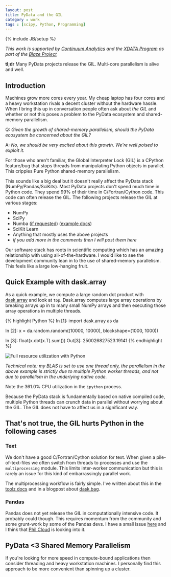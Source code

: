 ```yaml
---
layout: post
title: PyData and the GIL
category : work
tags : [scipy, Python, Programming]
---
```

{% include JB/setup %}

*This work is supported by [Continuum Analytics](http://continuum.io)
and the [XDATA Program](http://www.darpa.mil/our_work/i2o/programs/xdata.aspx)
as part of the [Blaze Project](http://blaze.pydata.org/docs/dev/index.html)*

**tl;dr** Many PyData projects release the GIL.  Multi-core parallelism is
alive and well.

Introduction
------------

Machines grow more cores every year.  My cheap laptop has four cores and a
heavy workstation rivals a decent cluster without the hardware hassle.  When I
bring this up in conversation people often ask about *the GIL* and whether or
not this poses a problem to the PyData ecosystem and shared-memory parallelism.

Q: *Given the growth of shared-memory parallelism, should the PyData ecosystem
    be concerned about the GIL?*

A: *No, we should be very excited about this growth.  We're well poised to
    exploit it.*

For those who aren't familiar, the Global Interpreter Lock (GIL) is a
CPython feature/bug that stops threads from manipulating Python objects in
parallel.  This cripples Pure Python shared-memory parallelism.

This sounds like a big deal but it doesn't really affect the PyData stack
(NumPy/Pandas/SciKits).  Most PyData projects don't spend much time in Python
code.  They spend 99% of their time in C/Fortran/Cython code.  This code can
often release the GIL.  The following projects release the GIL at various
stages:

*  NumPy
*  SciPy
*  Numba ([if requested](http://numba.pydata.org/numba-doc/0.17.0/user/jit.html#nogil))
   ([example docs](http://numba.pydata.org/numba-doc/dev/user/examples.html#multi-threading))
*  SciKit Learn
*  Anything that mostly uses the above projects
*  *if you add more in the comments then I will post them here*


Our software stack has roots in scientific computing which has an amazing
relationship with using all-of-the-hardware.  I would like to see the
development community lean in to the use of shared-memory parallelism.  This
feels like a large low-hanging fruit.


Quick Example with dask.array
-----------------------------

As a quick example, we compute a large random dot product with
[dask.array](http://dask.pydata.org/) and look at `top`.  Dask.array computes
large array operations by breaking arrays up in to many small NumPy arrays and
then executing those array operations in multiple threads.

{% highlight Python %}
In [1]: import dask.array as da

In [2]: x = da.random.random((10000, 10000), blockshape=(1000, 1000))

In [3]: float(x.dot(x.T).sum())
Out[3]: 250026827523.19141
{% endhighlight %}

<img src="{{ BASE_PATH }}/images/350percent-cpu-usage-alpha.png"
     alt="Full resource utilization with Python">

*Technical note: my BLAS is set to use one thread only, the parallelism in the
above example is strictly due to multiple Python worker threads, and not due to
parallelism in the underlying native code.*

Note the 361.0% CPU utilization in the `ipython` process.

Because the PyData stack is fundamentally based on native compiled code,
multiple Python threads can crunch data in parallel without worrying about the
GIL.  The GIL does not have to affect us in a significant way.


That's not true, the GIL hurts Python in the following cases
------------------------------------------------------------

### Text

We don't have a good C/Fortran/Cython solution for text. When given a
pile-of-text-files we often switch from threads to processes and use the
`multiprocessing` module.  This limits inter-worker communication but this is
rarely an issue for this kind of embarrassingly parallel work.

The multiprocessing workflow is fairly simple.  I've written about this in the
[toolz docs](http://toolz.readthedocs.org/en/latest/parallelism.html) and in a
blogpost about
[dask.bag](http://matthewrocklin.com/blog/work/2015/02/17/Towards-OOC-Bag/).

### Pandas

Pandas does not yet release the GIL in computationally intensive code.
It probably could though.  This requires momentum from the community and some
grunt-work by some of the Pandas devs.  I have a small issue
[here](https://github.com/pydata/pandas/issues/8882) and I think that [Phil
Cloud](https://github.com/cpcloud) is looking into it.


PyData <3 Shared Memory Parallelism
-----------------------------------

If you're looking for more speed in compute-bound applications then consider
threading and heavy workstation machines.  I personally find this approach to
be more convenient than spinning up a cluster.
